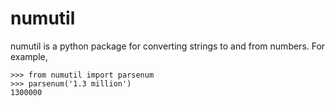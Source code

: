 numutil
=======

numutil is a python package for converting strings to and from numbers.
For example,

    >>> from numutil import parsenum
    >>> parsenum('1.3 million')
    1300000
